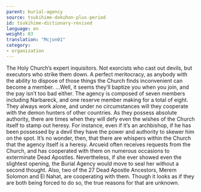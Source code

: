 ```yaml
---
parent: burial-agency
source: tsukihime-dokuhon-plus-period
id: tsukihime-dictionary-revised
language: en
weight: 83
translation: "Mcjon01"
category:
- organization
---
```


The Holy Church’s expert inquisitors.
Not exorcists who cast out devils, but executors who strike them down.
A perfect meritocracy, as anybody with the ability to dispose of those things the Church finds inconvenient can become a member.
…Well, it seems they’ll baptize you when you join, and the pay isn’t too bad either. The agency is composed of seven members including Narbareck, and one reserve member making for a total of eight.
They always work alone, and under no circumstances will they cooperate with the demon hunters of other countries. As they possess absolute authority, there are times when they will defy even the wishes of the Church itself to stamp out heresy. For instance, even if it’s an archbishop, if he has been possessed by a devil they have the power and authority to skewer him on the spot. It’s no wonder, then, that there are whispers within the Church that the agency itself is a heresy.
Arcueid often receives requests from the Church, and has cooperated with them on numerous occasions to exterminate Dead Apostles. Nevertheless, if she ever showed even the slightest opening, the Burial Agency would move to seal her without a second thought.
Also, two of the 27 Dead Apostle Ancestors, Merem Solomon and El Nahat, are cooperating with them. Though it looks as if they are both being forced to do so, the true reasons for that are unknown.
